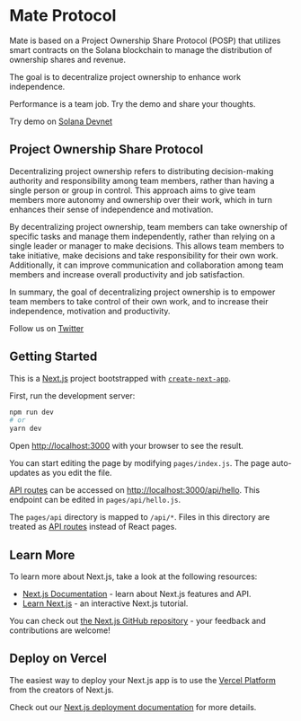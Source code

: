# Mate Protocol

Mate is based on a Project Ownership Share Protocol (POSP) that utilizes smart contracts on the Solana blockchain to manage the distribution of ownership shares and revenue.

The goal is to decentralize project ownership to enhance work independence.

Performance is a team job. Try the demo and share your thoughts.

Try demo on [Solana Devnet](https://mate-three.vercel.app/)

## Project Ownership Share Protocol

Decentralizing project ownership refers to distributing decision-making authority and responsibility among team members, rather than having a single person or group in control. This approach aims to give team members more autonomy and ownership over their work, which in turn enhances their sense of independence and motivation.

By decentralizing project ownership, team members can take ownership of specific tasks and manage them independently, rather than relying on a single leader or manager to make decisions. This allows team members to take initiative, make decisions and take responsibility for their own work. Additionally, it can improve communication and collaboration among team members and increase overall productivity and job satisfaction.

In summary, the goal of decentralizing project ownership is to empower team members to take control of their own work, and to increase their independence, motivation and productivity.

Follow us on [Twitter](https://twitter.com/mateprotocol)


## Getting Started

This is a [Next.js](https://nextjs.org/) project bootstrapped with [`create-next-app`](https://github.com/vercel/next.js/tree/canary/packages/create-next-app).

First, run the development server:

```bash
npm run dev
# or
yarn dev
```

Open [http://localhost:3000](http://localhost:3000) with your browser to see the result.

You can start editing the page by modifying `pages/index.js`. The page auto-updates as you edit the file.

[API routes](https://nextjs.org/docs/api-routes/introduction) can be accessed on [http://localhost:3000/api/hello](http://localhost:3000/api/hello). This endpoint can be edited in `pages/api/hello.js`.

The `pages/api` directory is mapped to `/api/*`. Files in this directory are treated as [API routes](https://nextjs.org/docs/api-routes/introduction) instead of React pages.

## Learn More

To learn more about Next.js, take a look at the following resources:

- [Next.js Documentation](https://nextjs.org/docs) - learn about Next.js features and API.
- [Learn Next.js](https://nextjs.org/learn) - an interactive Next.js tutorial.

You can check out [the Next.js GitHub repository](https://github.com/vercel/next.js/) - your feedback and contributions are welcome!

## Deploy on Vercel

The easiest way to deploy your Next.js app is to use the [Vercel Platform](https://vercel.com/new?utm_medium=default-template&filter=next.js&utm_source=create-next-app&utm_campaign=create-next-app-readme) from the creators of Next.js.

Check out our [Next.js deployment documentation](https://nextjs.org/docs/deployment) for more details.
